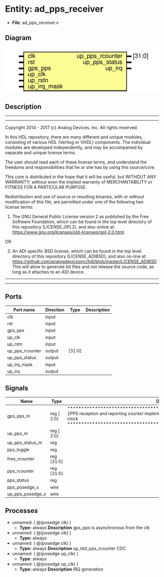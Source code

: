# Entity: ad_pps_receiver

- **File**: ad_pps_receiver.v
## Diagram

![Diagram](ad_pps_receiver.svg "Diagram")
## Description

 ***************************************************************************
 ***************************************************************************
 Copyright 2014 - 2017 (c) Analog Devices, Inc. All rights reserved.

 In this HDL repository, there are many different and unique modules, consisting
 of various HDL (Verilog or VHDL) components. The individual modules are
 developed independently, and may be accompanied by separate and unique license
 terms.

 The user should read each of these license terms, and understand the
 freedoms and responsibilities that he or she has by using this source/core.

 This core is distributed in the hope that it will be useful, but WITHOUT ANY
 WARRANTY; without even the implied warranty of MERCHANTABILITY or FITNESS FOR
 A PARTICULAR PURPOSE.

 Redistribution and use of source or resulting binaries, with or without modification
 of this file, are permitted under one of the following two license terms:

   1. The GNU General Public License version 2 as published by the
      Free Software Foundation, which can be found in the top level directory
      of this repository (LICENSE_GPL2), and also online at:
      <https://www.gnu.org/licenses/old-licenses/gpl-2.0.html>

 OR

   2. An ADI specific BSD license, which can be found in the top level directory
      of this repository (LICENSE_ADIBSD), and also on-line at:
      https://github.com/analogdevicesinc/hdl/blob/master/LICENSE_ADIBSD
      This will allow to generate bit files and not release the source code,
      as long as it attaches to an ADI device.

 ***************************************************************************
 ***************************************************************************

## Ports

| Port name       | Direction | Type   | Description |
| --------------- | --------- | ------ | ----------- |
| clk             | input     |        |             |
| rst             | input     |        |             |
| gps_pps         | input     |        |             |
| up_clk          | input     |        |             |
| up_rstn         | input     |        |             |
| up_pps_rcounter | output    | [31:0] |             |
| up_pps_status   | output    |        |             |
| up_irq_mask     | input     |        |             |
| up_irq          | output    |        |             |
## Signals

| Name             | Type         | Description                                                                                                                                                                                                                                                 |
| ---------------- | ------------ | ----------------------------------------------------------------------------------------------------------------------------------------------------------------------------------------------------------------------------------------------------------- |
| gps_pps_m        | reg   [ 2:0] |  *************************************************************************  1PPS reception and reporting counter implementation  Note: this module should run on the core clock  *************************************************************************  |
| up_pps_m         | reg   [ 2:0] |                                                                                                                                                                                                                                                             |
| up_pps_status_m  | reg          |                                                                                                                                                                                                                                                             |
| pps_toggle       | reg          |                                                                                                                                                                                                                                                             |
| free_rcounter    | reg   [31:0] |                                                                                                                                                                                                                                                             |
| pps_rcounter     | reg   [31:0] |                                                                                                                                                                                                                                                             |
| pps_status       | reg          |                                                                                                                                                                                                                                                             |
| pps_posedge_s    | wire         |                                                                                                                                                                                                                                                             |
| up_pps_posedge_s | wire         |                                                                                                                                                                                                                                                             |
## Processes
- unnamed: ( @(posedge clk) )
  - **Type:** always
**Description**
 gps_pps is asynchronous from the clk 
- unnamed: ( @(posedge clk) )
  - **Type:** always
- unnamed: ( @(posedge clk) )
  - **Type:** always
**Description**
 up_tdd_pps_rcounter CDC 
- unnamed: ( @(posedge up_clk) )
  - **Type:** always
- unnamed: ( @(posedge up_clk) )
  - **Type:** always
**Description**
 IRQ generation 

